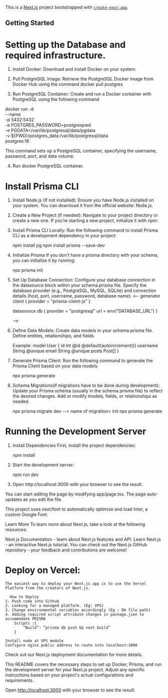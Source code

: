 This is a [Next.js](https://nextjs.org/) project bootstrapped with [`create-next-app`](https://github.com/vercel/next.js/tree/canary/packages/create-next-app).

## Getting Started

# Setting up the Database and required infrastructure.

1. Install Docker: Download and install Docker on your system.
2. Pull PostgreSQL Image: Retrieve the PostgreSQL Docker image from Docker Hub using the command
   docker pull postgres

3. Run PostgreSQL Container: Create and run a Docker container with PostgreSQL using the following command

  docker run -d \
    --name <!--- DB Name ---> \
    -p 5432:5432 \
    -e POSTGRES_PASSWORD=postgrespwd \
    -e PGDATA=/var/lib/postgresql/data/pgdata \
    -v ${PWD}/postgres_data:/var/lib/postgresql/data \
    postgres:16
    
  This command sets up a PostgreSQL container, specifying the username, password, port, and data volume.

4. Run docker PostgreSQL container.

# Install Prisma CLI

1. Install Node.js (If not installed): Ensure you have Node.js installed on your system. You can download it from the official website: Node.js.
2. Create a New Project (if needed): Navigate to your project directory or create a new one. If you’re starting a new project, initialize it with npm:
3. Install Prisma CLI Locally:
   Run the following command to install Prisma CLI as a development dependency in your project:
   
   npm install pg
   npm install prisma --save-dev

4. Initialize Prisma
   If you don't have a prisma directory with your schema, you can initialize it by running:

   npx prisma init

5. Set Up Database Connection:
   Configure your database connection in the datasource block within your schema.prisma file.
   Specify the database provider (e.g., PostgreSQL, MySQL, SQLite) and connection details (host, port, username, password, database name).
  <--
    generator client {
      provider = "prisma-client-js"
    }
    
    datasource db {
      provider = "postgresql"
      url      = env("DATABASE_URL")
    }

   -->

6. Define Data Models:
   Create data models in your schema.prisma file. Define entities, relationships, and fields

   Example:
     model User {
        id       Int      @id @default(autoincrement())
        username String   @unique
        email    String   @unique
        posts    Post[]
      }

7. Generate Prisma Client:
   Run the following command to generate the Prisma Client based on your data models

   npx prisma generate

8. Schema Migrations(If migrations have to be done during development):
   Update your Prisma schema (usually in the schema.prisma file) to reflect the desired changes. Add or modify models, fields, or relationships as needed.

   npx prisma migrate dev --< name of migration> init
   npx prisma generate
   


 # Running the Development Server
  
  1. Install Dependencies
     First, install the project dependencies:
  
      npm install
  
  2. Start the development server:
  
      npm run dev
  
  3. Open http://localhost:3000 with your browser to see the result.
  
  You can start editing the page by modifying app/page.tsx. The page auto-updates as you edit the file.
  
  This project uses next/font to automatically optimize and load Inter, a custom Google Font.
  
  Learn More
  To learn more about Next.js, take a look at the following resources:
  
  Next.js Documentation - learn about Next.js features and API.
  Learn Next.js - an interactive Next.js tutorial.
  You can check out the Next.js GitHub repository - your feedback and contributions are welcome!
  
  # Deploy on Vercel:
    The easiest way to deploy your Next.js app is to use the Vercel Platform from the creators of Next.js.

      How to Deploy
    1. Push code into Github
    2. Looking for a managed platform. (Eg: VPS)
    3. Change environmental variables accordingly (Eg : Db file path)
    4. Adding required script attribute changes in package.json to accommodate PRISMA
      	Scripts :{
      		“Build”: “prisma db push && next build”
      	}
    
    Install node at VPS module
    Configure nginx public address to route into localhost:3000

  Check out our Next.js deployment documentation for more details.
  
  This README covers the necessary steps to set up Docker, Prisma, and run the development server for your Next.js project. Adjust any specific instructions based on your project's actual configurations and requirements.
  
  
  Open [http://localhost:3000](http://localhost:3000) with your browser to see the result.
